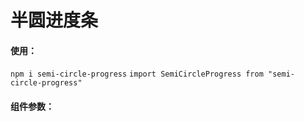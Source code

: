 # 半圆进度条

#### 使用： 
`npm i semi-circle-progress`
`import SemiCircleProgress from "semi-circle-progress"`
#### 组件参数：


